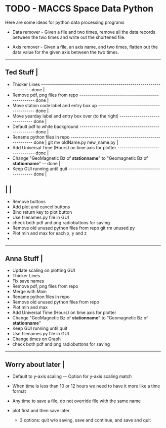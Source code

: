 # TODO - MACCS Space Data Python #

Here are some ideas for python data processing programs

* Data remover - Given a file and two times, remove all the data records
  between the two times and write out the shortened file.
  
* Axis remover - Given a file, an axis name, and two times, flatten
  out the data value for the given axis between the two times.

-----------
Ted Stuff |
--------------------------------------------------------------------------------------------
- Thicker Lines --------------------------------------------------------------------- done  |
- Remove pdf, png files from repo --------------------------------------------------- done  |
- Move station code label and entry box up ------------------------------------------ done  |
- Move yearday label and entry box over (to the right) ------------------------------ done  |
- Default pdf to white background --------------------------------------------------- done  |
- Rename python files in repo ------------------------------------------------------- done  |
	git mv oldName.py new_name.py                                                       |
- Add Universal Time (Hours) on time axis for plotter -------------------------------- done |
- Change "GeoMagnetic Bz of __stationname__" to "Geomagnetic Bz of __stationname__" -- done |
- Keep GUI running until quit -------------------------------------------------------- done |
                                                                   



|
                                                                                            |
--------------------------------------------------------------------------------------------



- Remove buttons
- Add plot and cancel buttons
- Bind return key to plot button
- Use filenames.py file in GUI
- check both pdf and png radiobuttons for saving
- Remove old unused python files from repo
	git rm unused.py
- Plot min and max for each x, y and z
- 

------------
Anna Stuff |
------------
- Update scaling on plotting GUI
- Thicker Lines
- Fix save names
- Remove pdf, png files from repo
- Merge with Main
- Rename python files in repo
- Remove old unused python files from repo
- Plot min and max
- Add Universal Time (Hours) on time axis for plotter
- Change "GeoMagnetic Bz of __stationname__" to "Geomagnetic Bz of __stationname__"
- Keep GUI running until quit
- Use filenames.py file in GUI
- Change times on Graph
- check both pdf and png radiobuttons for saving

-------------------
Worry about later |
-------------------
- Default to y-axis scaling -- Option for y-axis scaling match 
- When time is less than 10 or 12 hours we need to have it more like a time format

- Any time to save a file, do not override file with the same name
- plot first and then save later 
	- 3 options: quit w/o saving, save and continue, and save and quit